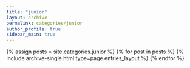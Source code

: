 ```yaml
---
title: "junior"
layout: archive
permalink: categories/junior
author_profile: true
sidebar_main: true
---
```



{% assign posts = site.categories.junior %}
{% for post in posts %} {% include archive-single.html type=page.entries_layout %} {% endfor %}
